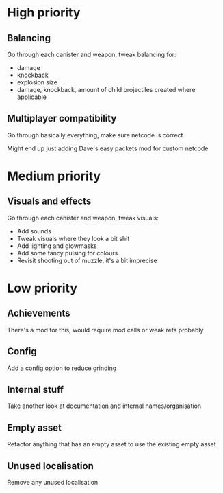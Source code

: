 # High priority

## Balancing

Go through each canister and weapon, tweak balancing for:

- damage
- knockback
- explosion size
- damage, knockback, amount of child projectiles created where applicable

## Multiplayer compatibility

Go through basically everything, make sure netcode is correct

Might end up just adding Dave's easy packets mod for custom netcode

# Medium priority

## Visuals and effects

Go through each canister and weapon, tweak visuals:

- Add sounds
- Tweak visuals where they look a bit shit
- Add lighting and glowmasks
- Add some fancy pulsing for colours
- Revisit shooting out of muzzle, it's a bit imprecise

# Low priority

## Achievements

There's a mod for this, would require mod calls or weak refs probably

## Config

Add a config option to reduce grinding

## Internal stuff

Take another look at documentation and internal names/organisation

## Empty asset

Refactor anything that has an empty asset to use the existing empty asset

## Unused localisation

Remove any unused localisation